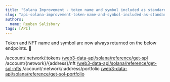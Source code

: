 ```yaml
---
title: "Solana Improvement - token name and symbol included as standard"
slug: "api-solana-improvement-token-name-and-symbol-included-as-standard"
authors:
  name: Reuben Salisbury
tags: [API]
---
```


Token and NFT name and symbol are now always returned on the below endpoints. 🎉

/account/:network/:tokens [/web3-data-api/solana/reference/get-spl](/web3-data-api/solana/reference/get-spl)
/account/{network}/{address}/nft [/web3-data-api/solana/reference/get-sol-nfts](/web3-data-api/solana/reference/get-sol-nfts)
/account/:network/:address/portfolio [/web3-data-api/solana/reference/get-sol-portfolio](/web3-data-api/solana/reference/get-sol-portfolio)
